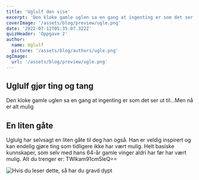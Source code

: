 ```yaml
---
title: 'Uglulf den vise'
excerpt: 'Den kloke gamle uglen sa en gang at ingenting er som det ser ut til.'
coverImage: '/assets/blog/preview/ugle.png'
date: '2022-07-12T05:35:07.322Z'
quizHeader: 'Oppgave 2'
author:
  name: Uglulf
  picture: '/assets/blog/authors/ugle.png'
ogImage:
  url: '/assets/blog/preview/ugle.png'
---
```

## Uglulf gjør ting og tang

Den kloke gamle uglen sa en gang at ingenting er som det ser ut til...Men nå er alt mulig

## En liten gåte

Uglulg har selvsagt en liten gåte til deg han også. Han er veldig inspirert og kan endelig gjøre ting som tidligere ikke har vært mulig. Helt basiske kunnskaper, som selv med hans 64-år gamle vinger aldri har før har vært mulig. Alt du trenger er: TWlkam91cm5leQ==

![Hvis du leser dette, så har du gravd dypt](/assets/blog/preview/kylling.png "Påskekylling")